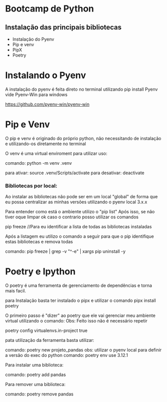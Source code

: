 # Bootcamp de Python
 ## Instalação das principais bibliotecas
   -  Instalação do Pyenv
   -  Pip e venv
   -  PipX
   -  Poetry

# Instalando o Pyenv

A instalação do pyenv é feita direto no terminal utilizando pip install Pyenv vide Pyenv-Win para windows

https://github.com/pyenv-win/pyenv-win

# Pip e Venv

O pip e venv é originado do próprio python, não necessitando de instalação e utilizando-os diretamente no terminal

O venv é uma virtual enviroment para utilizar uso:

comando: python -m venv .venv

para ativar: source .venv/Scripts/activate
para desativar: deactivate

### Bibliotecas por local:

Ao instalar as bibliotecas não pode ser em um local "global" de forma que eu possa centralizar as minhas versões utilizando o pyenv local 3.x.x

Para entender como está o ambiente utilizo o "pip list"
Após isso, se não tiver oque limpar ok caso o contrario posso utilizar os comandos

pip freeze //Para eu identificar a lista de todas as bibliotecas instaladas

Após a listagem eu utilizo o comando a seguir para que o pip identifique estas bibliotecas e remova todas 

comando: pip freeze | grep -v "^-e" | xargs pip uninstall -y 

# Poetry e Ipython
O poetry é uma ferramenta de gerenciamento de dependências e torna mais facil.

para Instalação basta ter instalado o pipx e utilizar o comando pipx install poetry

O primeiro passo é "dizer" ao poetry que ele vai gerenciar meu ambiente virtual utilizando o comando:
Obs: Feito isso não é necessário repetir 

poetry config virtualenvs.in-project true

pata utilização da ferramenta basta utilizar:

comando: poetry new projeto_pandas
obs: utilizar o pyenv local para definir a versão do exec do python
comando: poetry env use 3.12.1 

Para instalar uma biblioteca:

comando: poetry add pandas

Para remover uma biblioteca:

comando: poetry remove pandas